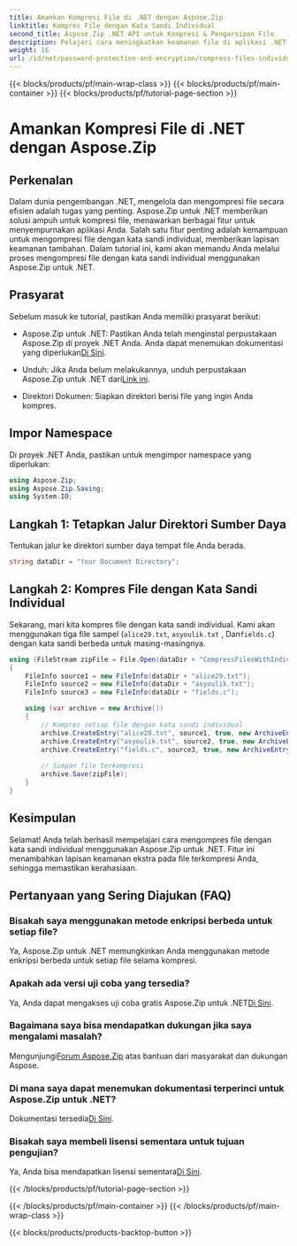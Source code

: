 ```yaml
---
title: Amankan Kompresi File di .NET dengan Aspose.Zip
linktitle: Kompres File dengan Kata Sandi Individual
second_title: Aspose.Zip .NET API untuk Kompresi & Pengarsipan File
description: Pelajari cara meningkatkan keamanan file di aplikasi .NET! Ikuti panduan langkah demi langkah kami tentang mengompresi file dengan kata sandi individual menggunakan Aspose.Zip untuk .NET.
weight: 16
url: /id/net/password-protection-and-encryption/compress-files-individual-passwords/
---
```


{{< blocks/products/pf/main-wrap-class >}}
{{< blocks/products/pf/main-container >}}
{{< blocks/products/pf/tutorial-page-section >}}

# Amankan Kompresi File di .NET dengan Aspose.Zip


## Perkenalan

Dalam dunia pengembangan .NET, mengelola dan mengompresi file secara efisien adalah tugas yang penting. Aspose.Zip untuk .NET memberikan solusi ampuh untuk kompresi file, menawarkan berbagai fitur untuk menyempurnakan aplikasi Anda. Salah satu fitur penting adalah kemampuan untuk mengompresi file dengan kata sandi individual, memberikan lapisan keamanan tambahan. Dalam tutorial ini, kami akan memandu Anda melalui proses mengompresi file dengan kata sandi individual menggunakan Aspose.Zip untuk .NET.

## Prasyarat

Sebelum masuk ke tutorial, pastikan Anda memiliki prasyarat berikut:

-  Aspose.Zip untuk .NET: Pastikan Anda telah menginstal perpustakaan Aspose.Zip di proyek .NET Anda. Anda dapat menemukan dokumentasi yang diperlukan[Di Sini](https://reference.aspose.com/zip/net/).

-  Unduh: Jika Anda belum melakukannya, unduh perpustakaan Aspose.Zip untuk .NET dari[Link ini](https://releases.aspose.com/zip/net/).

- Direktori Dokumen: Siapkan direktori berisi file yang ingin Anda kompres.

## Impor Namespace

Di proyek .NET Anda, pastikan untuk mengimpor namespace yang diperlukan:

```csharp
using Aspose.Zip;
using Aspose.Zip.Saving;
using System.IO;
```

## Langkah 1: Tetapkan Jalur Direktori Sumber Daya

Tentukan jalur ke direktori sumber daya tempat file Anda berada.

```csharp
string dataDir = "Your Document Directory";
```

## Langkah 2: Kompres File dengan Kata Sandi Individual

Sekarang, mari kita kompres file dengan kata sandi individual. Kami akan menggunakan tiga file sampel (`alice29.txt`, `asyoulik.txt` , Dan`fields.c`) dengan kata sandi berbeda untuk masing-masingnya.

```csharp
using (FileStream zipFile = File.Open(dataDir + "CompressFilesWithIndividualPasswords_out.zip", FileMode.Create))
{
    FileInfo source1 = new FileInfo(dataDir + "alice29.txt");
    FileInfo source2 = new FileInfo(dataDir + "asyoulik.txt");
    FileInfo source3 = new FileInfo(dataDir + "fields.c");

    using (var archive = new Archive())
    {
        // Kompres setiap file dengan kata sandi individual
        archive.CreateEntry("alice29.txt", source1, true, new ArchiveEntrySettings(new DeflateCompressionSettings(), new TraditionalEncryptionSettings("pass1")));
        archive.CreateEntry("asyoulik.txt", source2, true, new ArchiveEntrySettings(new DeflateCompressionSettings(), new AesEcryptionSettings("pass2", EncryptionMethod.AES128)));
        archive.CreateEntry("fields.c", source3, true, new ArchiveEntrySettings(new DeflateCompressionSettings(), new AesEcryptionSettings("pass3", EncryptionMethod.AES256)));
        
        // Simpan file terkompresi
        archive.Save(zipFile);
    }
}
```

## Kesimpulan

Selamat! Anda telah berhasil mempelajari cara mengompres file dengan kata sandi individual menggunakan Aspose.Zip untuk .NET. Fitur ini menambahkan lapisan keamanan ekstra pada file terkompresi Anda, sehingga memastikan kerahasiaan.

## Pertanyaan yang Sering Diajukan (FAQ)

### Bisakah saya menggunakan metode enkripsi berbeda untuk setiap file?
Ya, Aspose.Zip untuk .NET memungkinkan Anda menggunakan metode enkripsi berbeda untuk setiap file selama kompresi.

### Apakah ada versi uji coba yang tersedia?
 Ya, Anda dapat mengakses uji coba gratis Aspose.Zip untuk .NET[Di Sini](https://releases.aspose.com/).

### Bagaimana saya bisa mendapatkan dukungan jika saya mengalami masalah?
 Mengunjungi[Forum Aspose.Zip](https://forum.aspose.com/c/zip/37) atas bantuan dari masyarakat dan dukungan Aspose.

### Di mana saya dapat menemukan dokumentasi terperinci untuk Aspose.Zip untuk .NET?
 Dokumentasi tersedia[Di Sini](https://reference.aspose.com/zip/net/).

### Bisakah saya membeli lisensi sementara untuk tujuan pengujian?
 Ya, Anda bisa mendapatkan lisensi sementara[Di Sini](https://purchase.aspose.com/temporary-license/).

{{< /blocks/products/pf/tutorial-page-section >}}

{{< /blocks/products/pf/main-container >}}
{{< /blocks/products/pf/main-wrap-class >}}

{{< blocks/products/products-backtop-button >}}
